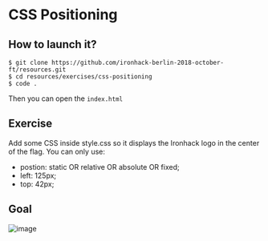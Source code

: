 # CSS Positioning

## How to launch it?

```
$ git clone https://github.com/ironhack-berlin-2018-october-ft/resources.git
$ cd resources/exercises/css-positioning
$ code .
```

Then you can open the `index.html`

## Exercise

Add some CSS inside style.css so it displays the Ironhack logo in the center of the flag. You can only use:
- postion: static OR relative OR absolute OR fixed;
- left: 125px;
- top: 42px;



## Goal 
![image](https://user-images.githubusercontent.com/5306791/46634449-411cdc00-cb51-11e8-93a2-247db3a9a15b.png)

